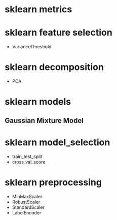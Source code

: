 

# sklearn metrics

# sklearn feature selection

* VarianceThreshold

# sklearn decomposition

* PCA

# sklearn models

## Gaussian Mixture Model

# sklearn model_selection

* train_test_split
* cross_val_score


# sklearn preprocessing

* MinMaxScaler
* RobustScaler
* StandardScaler
* LabelEncoder
